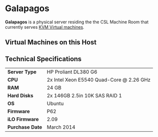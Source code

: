 # Galapagos

**Galapagos** is a physical server residing the the CSL Machine Room that currently serves [KVM Virtual machines](../services/virtual-machines).

## Virtual Machines on this Host

## Technical Specifications

<table>
  <tr>
    <td><b>Server Type</b></td>
    <td>HP Proliant DL380 G6</td>
  </tr>
  <tr>
    <td><b>CPU</b></td>
    <td>2x Intel Xeon E5540 Quad-Core @ 2.26 GHz</td>
  </tr>
  <tr>
    <td><b>RAM</b></td>
    <td>24 GB</td>
  </tr>
  <tr>
    <td><b>Hard Disks</b></td>
    <td>2x 146GB 2.5in 10K SAS RAID 1</td>
  </tr>
  <tr>
    <td><b>OS</b></td>
    <td>Ubuntu</td>
  </tr>
  <tr>
    <td><b>Firmware</b></td>
    <td>P62</td>
  </tr>
  <tr>
    <td><b>iLO Firmware</b></td>
    <td>2.09</td>
  </tr>
  <tr>
    <td><b>Purchase Date</b></td>
    <td>March 2014</td>
  </tr>
</table>
